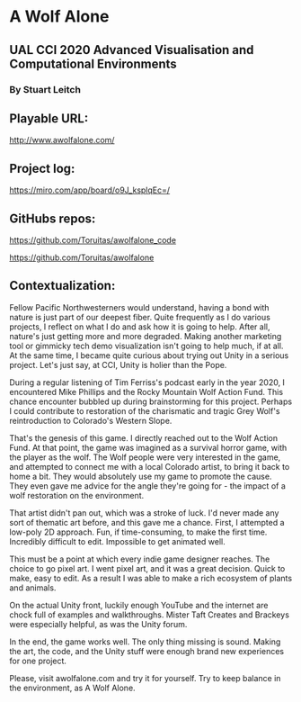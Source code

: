 # A Wolf Alone
## UAL CCI 2020 Advanced Visualisation and Computational Environments
### By Stuart Leitch


## Playable URL:
http://www.awolfalone.com/

## Project log:

https://miro.com/app/board/o9J_ksplqEc=/

## GitHubs repos:
https://github.com/Toruitas/awolfalone_code

https://github.com/Toruitas/awolfalone



## Contextualization:

Fellow Pacific Northwesterners would understand, having a bond with nature is just part of our deepest fiber. Quite frequently as I do various projects, I reflect on what I do and ask how it is going to help. After all, nature's just getting more and more degraded. Making another marketing tool or gimmicky tech demo visualization isn't going to help much, if at all. At the same time, I became quite curious about trying out Unity in a serious project. Let's just say, at CCI, Unity is holier than the Pope. 

During a regular listening of Tim Ferriss's podcast early in the year 2020, I encountered Mike Phillips and the Rocky Mountain Wolf Action Fund. This chance encounter bubbled up during brainstorming for this project. Perhaps I could contribute to restoration of the charismatic and tragic Grey Wolf's reintroduction to Colorado's Western Slope. 

That's the genesis of this game. I directly reached out to the Wolf Action Fund. At that point, the game was imagined as a survival horror game, with the player as the wolf. The Wolf people were very interested in the game, and attempted to connect me with a local Colorado artist, to bring it back to home a bit. They would absolutely use my game to promote the cause. They even gave me advice for the angle they're going for - the impact of a wolf restoration on the environment. 

That artist didn't pan out, which was a stroke of luck. I'd never made any sort of thematic art before, and this gave me a chance. First, I attempted a low-poly 2D approach. Fun, if time-consuming, to make the first time. Incredibly difficult to edit. Impossible to get animated well.

This must be a point at which every indie game designer reaches. The choice to go pixel art. I went pixel art, and it was a great decision. Quick to make, easy to edit. As a result I was able to make a rich ecosystem of plants and animals.

On the actual Unity front, luckily enough YouTube and the internet are chock full of examples and walkthroughs. Mister Taft Creates and Brackeys were especially helpful, as was the Unity forum. 

In the end, the game works well. The only thing missing is sound. Making the art, the code, and the Unity stuff were enough brand new experiences for one project.

Please, visit awolfalone.com and try it for yourself. Try to keep balance in the environment, as A Wolf Alone.